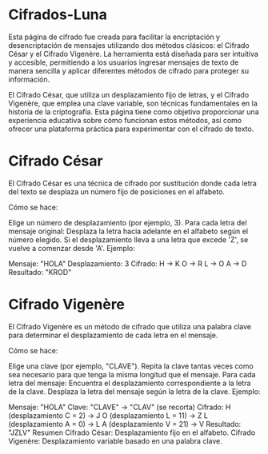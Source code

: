 # Cifrados-Luna
Esta página de cifrado fue creada para facilitar la encriptación y desencriptación de mensajes utilizando dos métodos clásicos: el Cifrado César y el Cifrado Vigenère. La herramienta está diseñada para ser intuitiva y accesible, permitiendo a los usuarios ingresar mensajes de texto de manera sencilla y aplicar diferentes métodos de cifrado para proteger su información.

El Cifrado César, que utiliza un desplazamiento fijo de letras, y el Cifrado Vigenère, que emplea una clave variable, son técnicas fundamentales en la historia de la criptografía. Esta página tiene como objetivo proporcionar una experiencia educativa sobre cómo funcionan estos métodos, así como ofrecer una plataforma práctica para experimentar con el cifrado de texto.

# Cifrado César
El Cifrado César es una técnica de cifrado por sustitución donde cada letra del texto se desplaza un número fijo de posiciones en el alfabeto.

Cómo se hace:

Elige un número de desplazamiento (por ejemplo, 3).
Para cada letra del mensaje original:
Desplaza la letra hacia adelante en el alfabeto según el número elegido.
Si el desplazamiento lleva a una letra que excede 'Z', se vuelve a comenzar desde 'A'.
Ejemplo:

Mensaje: "HOLA"
Desplazamiento: 3
Cifrado:
 H → K
 O → R
 L → O
 A → D
 Resultado: "KROD"

# Cifrado Vigenère
El Cifrado Vigenère es un método de cifrado que utiliza una palabra clave para determinar el desplazamiento de cada letra en el mensaje.

Cómo se hace:

Elige una clave (por ejemplo, "CLAVE").
Repita la clave tantas veces como sea necesario para que tenga la misma longitud que el mensaje.
Para cada letra del mensaje:
Encuentra el desplazamiento correspondiente a la letra de la clave.
Desplaza la letra del mensaje según la letra de la clave.
Ejemplo:

 Mensaje: "HOLA"
 Clave: "CLAVE" → "CLAV" (se recorta)
 Cifrado:
 H (desplazamiento C = 2) → J
 O (desplazamiento L = 11) → Z
 L (desplazamiento A = 0) → L
 A (desplazamiento V = 21) → V
 Resultado: "JZLV"
Resumen
Cifrado César: Desplazamiento fijo en el alfabeto.
Cifrado Vigenère: Desplazamiento variable basado en una palabra clave.
